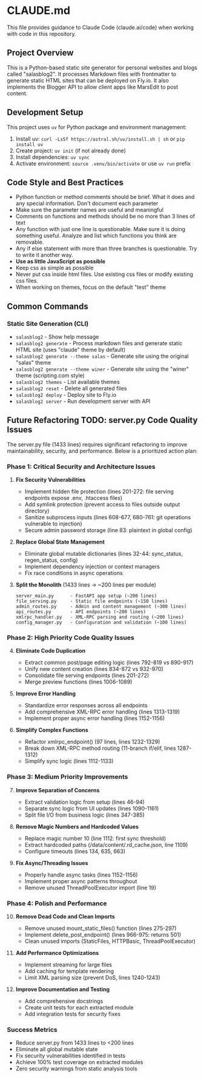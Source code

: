# CLAUDE.md

This file provides guidance to Claude Code (claude.ai/code) when working with code in this repository.

## Project Overview

This is a Python-based static site generator for personal websites and blogs called "salasblog2". It processes Markdown files with frontmatter to generate static HTML sites that can be deployed on Fly.io. It also implements the Blogger API to allow client apps like MarsEdit to post content.

## Development Setup

This project uses `uv` for Python package and environment management:

1. Install uv: `curl -LsSf https://astral.sh/uv/install.sh | sh` or `pip install uv`
2. Create project: `uv init` (if not already done)
3. Install dependencies: `uv sync`
4. Activate environment: `source .venv/bin/activate` or use `uv run` prefix

## Code Style and Best Practices

- Python function or method comments should be brief. What it does and any special information. Don't document each parameter
- Make sure the parameter names are useful and meaningful
- Comments on functions and methods should be no more than 3 lines of text
- Any function with just one line is questionable. Make sure it is doing something useful. Analyze and list which functions you think are removable.
- Any if else statement with more than three branches is questionable. Try to write it another way.
- **Use as little JavaScript as possible**
- Keep css as simple as possible
- Never put css inside html files. Use existing css files or modify existing css files.
- When working on themes, focus on the default "test" theme

## Common Commands

### Static Site Generation (CLI)
- `salasblog2` - Show help message
- `salasblog2 generate` - Process markdown files and generate static HTML site (uses "claude" theme by default)
- `salasblog2 generate --theme salas` - Generate site using the original "salas" theme
- `salasblog2 generate --theme winer` - Generate site using the "winer" theme (scripting.com style)
- `salasblog2 themes` - List available themes
- `salasblog2 reset` - Delete all generated files
- `salasblog2 deploy` - Deploy site to Fly.io
- `salasblog2 server` - Run development server with API

## Future Refactoring TODO: server.py Code Quality Issues

The server.py file (1433 lines) requires significant refactoring to improve maintainability, security, and performance. Below is a prioritized action plan:

### Phase 1: Critical Security and Architecture Issues
1. **Fix Security Vulnerabilities**
   - Implement hidden file protection (lines 201-272: file serving endpoints expose .env, .htaccess files)
   - Add symlink protection (prevent access to files outside output directory)
   - Sanitize subprocess inputs (lines 608-677, 680-761: git operations vulnerable to injection)
   - Secure admin password storage (line 83: plaintext in global config)

2. **Replace Global State Management**
   - Eliminate global mutable dictionaries (lines 32-44: sync_status, regen_status, config)
   - Implement dependency injection or context managers
   - Fix race conditions in async operations

3. **Split the Monolith** (1433 lines → ~200 lines per module)
   ```
   server_main.py      - FastAPI app setup (~200 lines)
   file_serving.py     - Static file endpoints (~150 lines)  
   admin_routes.py     - Admin and content management (~300 lines)
   api_routes.py       - API endpoints (~200 lines)
   xmlrpc_handler.py   - XML-RPC parsing and routing (~200 lines)
   config_manager.py   - Configuration and validation (~100 lines)
   ```

### Phase 2: High Priority Code Quality Issues
4. **Eliminate Code Duplication**
   - Extract common post/page editing logic (lines 792-819 vs 890-917)
   - Unify new content creation (lines 834-872 vs 932-970)
   - Consolidate file serving endpoints (lines 201-272)
   - Merge preview functions (lines 1006-1089)

5. **Improve Error Handling**
   - Standardize error responses across all endpoints
   - Add comprehensive XML-RPC error handling (lines 1313-1319)
   - Implement proper async error handling (lines 1152-1156)

6. **Simplify Complex Functions**
   - Refactor xmlrpc_endpoint() (97 lines, lines 1232-1329)
   - Break down XML-RPC method routing (11-branch if/elif, lines 1287-1312)
   - Simplify sync logic (lines 1112-1133)

### Phase 3: Medium Priority Improvements
7. **Improve Separation of Concerns**
   - Extract validation logic from setup (lines 46-94)
   - Separate sync logic from UI updates (lines 1090-1161)
   - Split file I/O from business logic (lines 347-385)

8. **Remove Magic Numbers and Hardcoded Values**
   - Replace magic number 10 (line 1112: first sync threshold)
   - Extract hardcoded paths (/data/content/.rd_cache.json, line 1109)
   - Configure timeouts (lines 134, 635, 663)

9. **Fix Async/Threading Issues**
   - Properly handle async tasks (lines 1152-1156)
   - Implement proper async patterns throughout
   - Remove unused ThreadPoolExecutor import (line 19)

### Phase 4: Polish and Performance
10. **Remove Dead Code and Clean Imports**
    - Remove unused mount_static_files() function (lines 275-297)
    - Implement delete_post_endpoint() (lines 966-975: returns 501)
    - Clean unused imports (StaticFiles, HTTPBasic, ThreadPoolExecutor)

11. **Add Performance Optimizations**
    - Implement streaming for large files
    - Add caching for template rendering
    - Limit XML parsing size (prevent DoS, lines 1240-1243)

12. **Improve Documentation and Testing**
    - Add comprehensive docstrings
    - Create unit tests for each extracted module
    - Add integration tests for security fixes

### Success Metrics
- Reduce server.py from 1433 lines to <200 lines
- Eliminate all global mutable state
- Fix security vulnerabilities identified in tests
- Achieve 100% test coverage on extracted modules
- Zero security warnings from static analysis tools